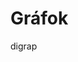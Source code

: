 # Gráfok
digrap
<!--stackedit_data:
eyJoaXN0b3J5IjpbLTE1MTM3MjAzMzQsLTIwOTQxOTIwNzksNz
MwOTk4MTE2XX0=
-->